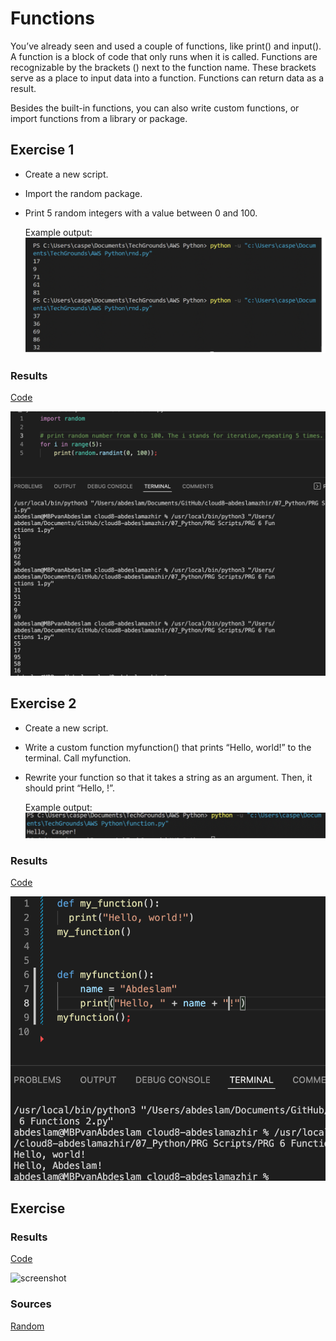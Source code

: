 # Functions

You’ve already seen and used a couple of functions, like print() and input(). A function is a block of code that only runs when it is called. Functions are recognizable by the brackets () next to the function name. These brackets serve as a place to input data into a function.
Functions can return data as a result.

Besides the built-in functions, you can also write custom functions, or import functions from a library or package.




## Exercise 1

- Create a new script.
- Import the random package.
- Print 5 random integers with a value between 0 and 100.

    Example output:
![screenshot](../00_includes/python/6x.png)



### Results

[Code](https://github.com/TechGrounds-Cloud8/cloud8-abdeslamazhir/blob/main/07_Python/PRG%20Scripts/PRG%206%20Functions%201.py)

![screenshot](../00_includes/python/61.png)



## Exercise 2

- Create a new script.
- Write a custom function myfunction() that prints “Hello, world!” to the terminal. Call myfunction.
- Rewrite your function so that it takes a string as an argument. Then, it should print “Hello, <string>!”.

    Example output:
![screenshot](../00_includes/python/6xx.png)



### Results

[Code]()

![screenshot](../00_includes/python/62.png)


## Exercise 




### Results

[Code]()

![screenshot](..)


### Sources

[Random](https://www.codegrepper.com/code-examples/python/how+to+use+random+in+python)

